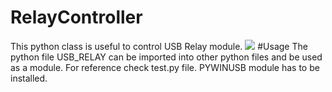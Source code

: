 # RelayController
This python class is useful to control USB Relay module.
![]([https://cdn.eazyauction.de/50/50b7d396ab773a50c4e2a8cc00b22179d5dc4c071a69527a4c9a391bda5cdb559ad481784ff18a364f5837a767dcc62c/img/438x329_591f8c5696226d734811b52cde3b774304a92384.jpeg](https://probots.co.in/usb-pc-intelligent-control-2-channel-5v-relay-module.html))
#Usage
The python file USB_RELAY can be imported into other python files and be used as a module.
For reference check test.py file.
PYWINUSB  module has to be installed.
